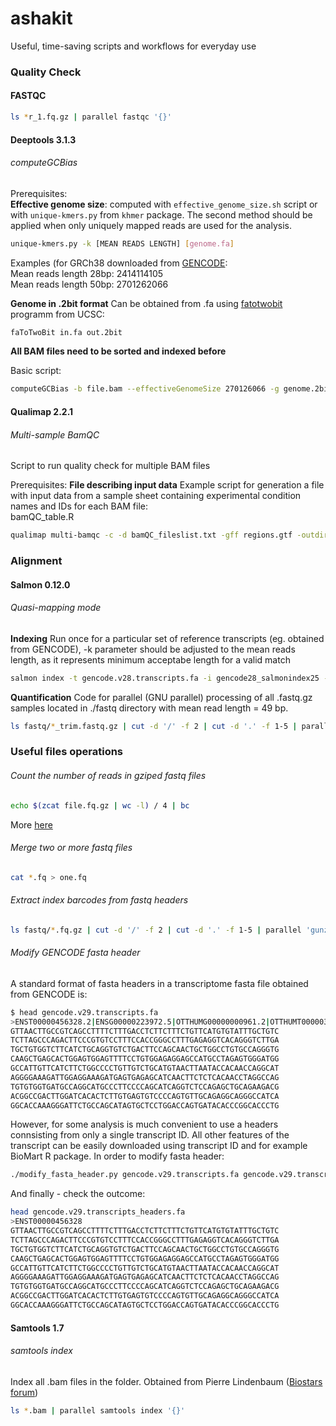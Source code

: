 # ashakit
Useful, time-saving scripts and workflows for everyday use

### Quality Check  

#### FASTQC   

```bash
ls *r_1.fq.gz | parallel fastqc '{}'
```

#### Deeptools  3.1.3

###### computeGCBias  
Prerequisites:  
**Effective genome size**: computed with `effective_genome_size.sh` script or with `unique-kmers.py` from `khmer` package. The second method should be applied when only uniquely mapped reads are used for the analysis.  

```bash
unique-kmers.py -k [MEAN READS LENGTH] [genome.fa]
```
Examples (for GRCh38 downloaded from [GENCODE](https://www.gencodegenes.org/human/release_28.html):  
Mean reads length 28bp: 2414114105  
Mean reads length 50bp: 2701262066  

**Genome in .2bit format** Can be obtained from .fa using [fatotwobit](https://anaconda.org/bioconda/ucsc-fatotwobit) programm from UCSC:  
```bash
faToTwoBit in.fa out.2bit
```
**All BAM files need to be sorted and indexed before**

Basic script:  
```bash
computeGCBias -b file.bam --effectiveGenomeSize 270126066 -g genome.2bit -o output.txt -l 50 --biasPlot plot.png
```  

#### Qualimap 2.2.1

###### Multi-sample BamQC  
Script to run quality check for multiple BAM files  

Prerequisites:
**File describing input data**  Example script for generation a file with input data from a sample sheet containing experimental condition names and IDs for each BAM file:   
bamQC_table.R

```bash
qualimap multi-bamqc -c -d bamQC_fileslist.txt -gff regions.gtf -outdir multi_bamQC -outfile multi_bamQC.pdf -r
```

### Alignment  

#### Salmon 0.12.0  

###### Quasi-mapping mode  

**Indexing**  Run once for a particular set of reference transcripts (eg. obtained from GENCODE), -k parameter should be adjusted to the mean reads length, as it represents minimum acceptabe length for a valid match

```bash
salmon index -t gencode.v28.transcripts.fa -i gencode28_salmonindex25 --type quasi -k 25
```  

**Quantification** Code for parallel (GNU parallel) processing of all .fastq.gz samples located in ./fastq directory with mean read length = 49 bp.  

```bash
ls fastq/*_trim.fastq.gz | cut -d '/' -f 2 | cut -d '.' -f 1-5 | parallel salmon quant -i /home/JAK75/Documents/reference-genome/gencode28_salmonindex25 -l SF -r fastq/'{}'.fastq.gz -o transcript_quants/'{}' -p 4 --fldMean=49 --seqBias --gcBias --validateMappings --rangeFactorizationBins=4 --numBootstraps=1000
```

### Useful files operations

###### Count the number of reads in gziped fastq files

```bash
echo $(zcat file.fq.gz | wc -l) / 4 | bc
```
More [here](http://minutebioinformatics.blogspot.com/2013/07/count-raw-reads-in-fastqgz.html)

###### Merge two or more fastq files  
```bash
cat *.fq > one.fq
```

###### Extract index barcodes from fastq headers
```bash
ls fastq/*.fq.gz | cut -d '/' -f 2 | cut -d '.' -f 1-5 | parallel 'gunzip -c  fastq/'{}'.fq.gz | grep "@" | cut -d ':' -f 10 | sort | uniq -c | sort -n | tail > index_stat/'{}'.txt'  
```

###### Modify GENCODE fasta header
A standard format of fasta headers in a transcriptome fasta file obtained from GENCODE is: 
```bash
$ head gencode.v29.transcripts.fa 
>ENST00000456328.2|ENSG00000223972.5|OTTHUMG00000000961.2|OTTHUMT00000362751.1|DDX11L1-202|DDX11L1|1657|processed_transcript|
GTTAACTTGCCGTCAGCCTTTTCTTTGACCTCTTCTTTCTGTTCATGTGTATTTGCTGTC
TCTTAGCCCAGACTTCCCGTGTCCTTTCCACCGGGCCTTTGAGAGGTCACAGGGTCTTGA
TGCTGTGGTCTTCATCTGCAGGTGTCTGACTTCCAGCAACTGCTGGCCTGTGCCAGGGTG
CAAGCTGAGCACTGGAGTGGAGTTTTCCTGTGGAGAGGAGCCATGCCTAGAGTGGGATGG
GCCATTGTTCATCTTCTGGCCCCTGTTGTCTGCATGTAACTTAATACCACAACCAGGCAT
AGGGGAAAGATTGGAGGAAAGATGAGTGAGAGCATCAACTTCTCTCACAACCTAGGCCAG
TGTGTGGTGATGCCAGGCATGCCCTTCCCCAGCATCAGGTCTCCAGAGCTGCAGAAGACG
ACGGCCGACTTGGATCACACTCTTGTGAGTGTCCCCAGTGTTGCAGAGGCAGGGCCATCA
GGCACCAAAGGGATTCTGCCAGCATAGTGCTCCTGGACCAGTGATACACCCGGCACCCTG
```
However, for some analysis is much convenient to use a headers connsisting from only a single transcript ID. All other features of the transcript can be easily downloaded using transcript ID and for example BioMart R package. 
In order to modify fasta header:  
```bash
./modify_fasta_header.py gencode.v29.transcripts.fa gencode.v29.transcripts_headers.fa 
```
And finally - check the outcome: 
```bash
head gencode.v29.transcripts_headers.fa 
>ENST00000456328
GTTAACTTGCCGTCAGCCTTTTCTTTGACCTCTTCTTTCTGTTCATGTGTATTTGCTGTC
TCTTAGCCCAGACTTCCCGTGTCCTTTCCACCGGGCCTTTGAGAGGTCACAGGGTCTTGA
TGCTGTGGTCTTCATCTGCAGGTGTCTGACTTCCAGCAACTGCTGGCCTGTGCCAGGGTG
CAAGCTGAGCACTGGAGTGGAGTTTTCCTGTGGAGAGGAGCCATGCCTAGAGTGGGATGG
GCCATTGTTCATCTTCTGGCCCCTGTTGTCTGCATGTAACTTAATACCACAACCAGGCAT
AGGGGAAAGATTGGAGGAAAGATGAGTGAGAGCATCAACTTCTCTCACAACCTAGGCCAG
TGTGTGGTGATGCCAGGCATGCCCTTCCCCAGCATCAGGTCTCCAGAGCTGCAGAAGACG
ACGGCCGACTTGGATCACACTCTTGTGAGTGTCCCCAGTGTTGCAGAGGCAGGGCCATCA
GGCACCAAAGGGATTCTGCCAGCATAGTGCTCCTGGACCAGTGATACACCCGGCACCCTG
```

#### Samtools 1.7

###### samtools index   
Index all .bam files in the folder. Obtained from Pierre Lindenbaum ([Biostars forum](https://www.biostars.org/p/170522/))   
```bash
ls *.bam | parallel samtools index '{}'
```
